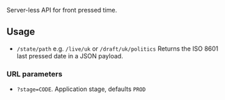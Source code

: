 Server-less API for front pressed time.

## Usage

* `/state/path` e.g. `/live/uk` or `/draft/uk/politics` Returns the ISO 8601 last pressed date in a JSON payload.

### URL parameters

* `?stage=CODE`. Application stage, defaults `PROD`
